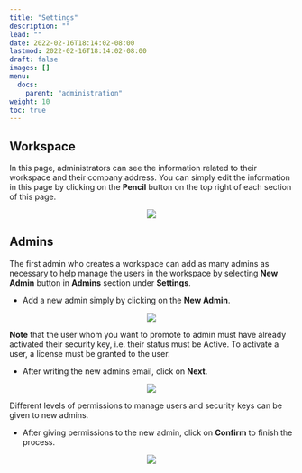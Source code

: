 ```yaml
---
title: "Settings"
description: ""
lead: ""
date: 2022-02-16T18:14:02-08:00
lastmod: 2022-02-16T18:14:02-08:00
draft: false
images: []
menu:
  docs:
    parent: "administration"
weight: 10
toc: true
---
```


## Workspace

In this page, administrators can see the information related to their workspace and their company address.
You can simply edit the information in this page by clicking on the **Pencil** button on the top right of each section of this page.

<p align="center">
    <img src="/images/vendor/Panel/workspace.png" class="doc-img-frame">
</p>

## Admins

The first admin who creates a workspace can add as many admins as necessary to help manage the users in the workspace by selecting **New Admin** button in **Admins** section
under **Settings**.

* Add a new admin simply by clicking on the **New Admin**.

<p align="center">
    <img src="/images/vendor/Panel/add_admin_1.png" class="doc-img-frame">
</p>

**Note** that the user whom you want to promote to admin must have already activated their security key, i.e. their status must be Active. To activate a user, a license must
be granted to the user.

* After writing the new admins email, click on **Next**.

<p align="center">
    <img src="/images/vendor/Panel/add_admin_2.png" class="doc-img-frame">
</p>

Different levels of permissions to manage users and security keys can be given to new admins.

* After giving permissions to the new admin, click on **Confirm** to finish the process.

<p align="center">
    <img src="/images/vendor/Panel/add_admin_3.png" class="doc-img-frame">
</p>
